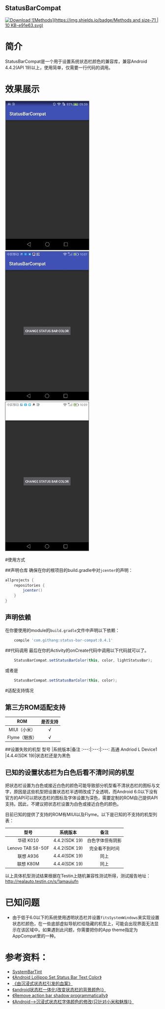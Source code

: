 StatusBarCompat
---

[ ![Download](https://api.bintray.com/packages/msdx/maven/StatusBarCompat/images/download.svg) ](https://bintray.com/msdx/maven/StatusBarCompat/_latestVersion)
[ ![Methods](https://img.shields.io/badge/Methods and size-71 | 10 KB-e91e63.svg) ](http://www.methodscount.com/?lib=com.githang%3Astatus-bar-compat%3A0.4.1)

# 简介
StatusBarCompat是一个用于设置系统状态栏颜色的兼容库，兼容Android 4.4.2(API 19)以上，使用简单，仅需要一行代码的调用。

# 效果展示
![5.1.1运行效果](images/Android5.1.1_P7.jpg)
![6.0深色状态栏白色文字](images/Android6.0_5C_dark.jpg)
![6.0浅色状态栏黑色文字](images/Android6.0_5C_light.jpg)

#使用方式

##声明仓库
确保在你的根项目的build.gradle中对`jcenter`的声明：
```gradle
allprojects {
    repositories {
        jcenter()
    }
}
```

## 声明依赖
在你要使用的module的`build.gradle`文件中声明以下依赖：
```gradle
    compile 'com.githang:status-bar-compat:0.4.1'
```

##代码调用
最后在你的Activity的onCreate代码中调用以下代码就可以了。
```java
    StatusBarCompat.setStatusBarColor(this, color, lightStatusBar);
```
或者是
```java
    StatusBarCompat.setStatusBarColor(this, color);
```

#适配支持情况

## 第三方ROM适配支持
ROM | 是否支持
:---:|:---:
MIUI（小米）| √
Flyme（魅族）|√

##设置失败的机型
型号 |系统版本|备注
:---:|:---:|:---:
高通 Andriod L Device1 |4.4.4(SDK 19)|状态栏还是为黑色

## 已知的设置状态栏为白色后看不清时间的机型
把状态栏设置为白色或接近白色的颜色可能导致部分机型看不清状态栏的图标与文字，原因是这些机型把设置状态栏半透明改成了全透明，而Android 6.0以下没有官方的API可以把状态栏的图标及字体设置为深色，需要定制的ROM自己提供API支持。因此，不建议把状态栏设置为白色或接近白色的颜色。

目前已知的提供了支持的ROM有MIUI以及Flyme。以下是已知的不支持的机型列表：

型号 | 系统版本 | 备注
:---:|:---:|:---:
华硕 K010|4.4.2(SDK 19)|白色字体但有阴影
Lenovo TAB S8-50F|4.4.2(SDK 19)|完全看不到时间
联想 A936|4.4.4(SDK 19)|同上
联想 K80M|4.4.4(SDK 19)|同上

以上具体机型测试结果根据在Testin上随机兼容性测试所得，测试报告地址：http://realauto.testin.cn/s/1amaujufn

# 已知问题
- 由于低于6.0以下的系统使用透明状态栏并设置`fitsSystemWindows`来实现设置状态栏颜色，在一些底部虚拟导航栏给隐藏的机型上，可能会出现界面无法显示在该区域中。如果遇到此问题，你需要把你的App theme指定为AppCompat里的一种。

# 参考资料：
- [SystemBarTint](https://github.com/jgilfelt/SystemBarTint)
- [《Android Lollipop Set Status Bar Text Color》](http://stackoverflow.com/questions/30464234/android-lollipop-set-status-bar-text-color)
- [《由沉浸式状态栏引发的血案》](http://www.jianshu.com/p/140be70b84cd?utm_source=tuicool&utm_medium=referral)
- [《android状态栏一体化(改变状态栏的背景颜色)》](http://blog.csdn.net/jdsjlzx/article/details/41643587)
- [《Remove action bar shadow programmatically》](http://stackoverflow.com/questions/19922078/remove-action-bar-shadow-programmatically)
- [《Android-->沉浸式状态栏字体颜色的修改(只针对小米和魅族)》](http://blog.csdn.net/angcyo/article/details/49834739)
